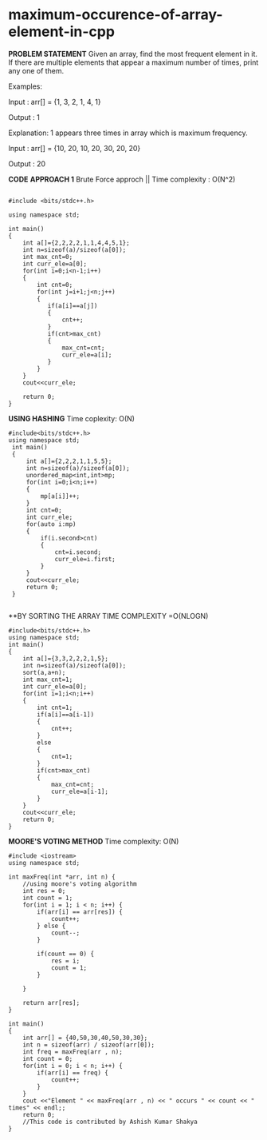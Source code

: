 # maximum-occurence-of-array-element-in-cpp

**PROBLEM STATEMENT**
Given an array, find the most frequent element in it. If there are multiple elements that appear a maximum number of times, print any one of them.

Examples: 

Input : arr[] = {1, 3, 2, 1, 4, 1}

Output : 1

Explanation: 1 appears three times in array which is maximum frequency.

Input : arr[] = {10, 20, 10, 20, 30, 20, 20}

Output : 20

**CODE**
**APPROACH 1**
Brute Force approch  || Time complexity : O(N^2)
```

#include <bits/stdc++.h>

using namespace std;

int main()
{
    int a[]={2,2,2,2,1,1,4,4,5,1};
    int n=sizeof(a)/sizeof(a[0]);
    int max_cnt=0;
    int curr_ele=a[0];
    for(int i=0;i<n-1;i++)
    {
        int cnt=0;
        for(int j=i+1;j<n;j++)
        {
           if(a[i]==a[j])
           {
               cnt++;
           }
           if(cnt>max_cnt)
           {
               max_cnt=cnt;
               curr_ele=a[i];
           }
        }
    }
    cout<<curr_ele;

    return 0;
}

```
**USING HASHING**
Time coplexity: O(N)
```
#include<bits/stdc++.h>
using namespace std;
 int main()
 {
     int a[]={2,2,2,1,1,5,5};
     int n=sizeof(a)/sizeof(a[0]);
     unordered_map<int,int>mp;
     for(int i=0;i<n;i++)
     {
         mp[a[i]]++;
     }
     int cnt=0;
     int curr_ele;
     for(auto i:mp)
     {
         if(i.second>cnt)
         {
             cnt=i.second;
             curr_ele=i.first;
         }
     }
     cout<<curr_ele;
     return 0;
 }
 
 ```
 **BY SORTING THE ARRAY
 TIME COMPLEXITY =O(NLOGN)
 
 ```
 #include<bits/stdc++.h>
using namespace std;
 int main()
 {
     int a[]={3,3,2,2,2,1,5};
     int n=sizeof(a)/sizeof(a[0]);
     sort(a,a+n);
     int max_cnt=1;
     int curr_ele=a[0];
     for(int i=1;i<n;i++)
     {
         int cnt=1;
         if(a[i]==a[i-1])
         {
             cnt++;
         }
         else
         {
             cnt=1;
         }
         if(cnt>max_cnt)
         {
             max_cnt=cnt;
             curr_ele=a[i-1];
         }
     }
     cout<<curr_ele;
     return 0;
 }

```

**MOORE'S VOTING METHOD**
Time complexity: O(N)
```
#include <iostream>
using namespace std;

int maxFreq(int *arr, int n) {
	//using moore's voting algorithm
	int res = 0;
	int count = 1;
	for(int i = 1; i < n; i++) {
		if(arr[i] == arr[res]) {
			count++;
		} else {
			count--;
		}
		
		if(count == 0) {
			res = i;
			count = 1;
		}
		
	}
	
	return arr[res];
}

int main()
{
	int arr[] = {40,50,30,40,50,30,30};
	int n = sizeof(arr) / sizeof(arr[0]);
	int freq = maxFreq(arr , n);
	int count = 0;
	for(int i = 0; i < n; i++) {
		if(arr[i] == freq) {
			count++;
		}
	}
	cout <<"Element " << maxFreq(arr , n) << " occurs " << count << " times" << endl;;
	return 0;
	//This code is contributed by Ashish Kumar Shakya
}


